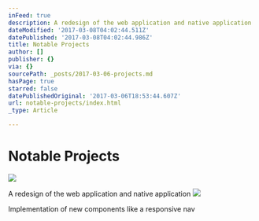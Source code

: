 ```yaml
---
inFeed: true
description: A redesign of the web application and native application
dateModified: '2017-03-08T04:02:44.511Z'
datePublished: '2017-03-08T04:02:44.986Z'
title: Notable Projects
author: []
publisher: {}
via: {}
sourcePath: _posts/2017-03-06-projects.md
hasPage: true
starred: false
datePublishedOriginal: '2017-03-06T18:53:44.607Z'
url: notable-projects/index.html
_type: Article

---
```

# Notable Projects
![](https://the-grid-user-content.s3-us-west-2.amazonaws.com/2a4287f1-11d8-4e3e-bf1a-58c3787da638.png)

A redesign of the web application and native application
![](https://the-grid-user-content.s3-us-west-2.amazonaws.com/0e9a7bf9-3591-424b-9d36-22e3f2609ada.png)

Implementation of new components like a responsive nav